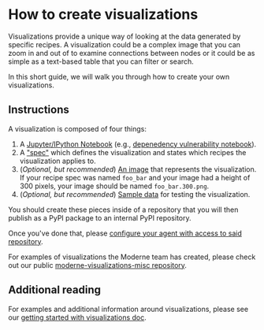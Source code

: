 # How to create visualizations

Visualizations provide a unique way of looking at the data generated by specific recipes. A visualization could be a complex image that you can zoom in and out of to examine connections between nodes or it could be as simple as a text-based table that you can filter or search.

In this short guide, we will walk you through how to create your own visualizations.

## Instructions

A visualization is composed of four things:

1. A [Jupyter/IPython Notebook](https://ipython.org/notebook.html) (e.g., [depenedency vulnerability notebook](https://github.com/moderneinc/moderne-visualizations-misc/blob/main/moderne_visualizations_misc/dependency_vulnerabilities.ipynb)).
2. A ["spec"](https://github.com/moderneinc/moderne-visualizations-misc/blob/main/moderne_visualizations_misc/specs/dependency_vulnerabilities.yml) which defines the visualization and states which recipes the visualization applies to.
3. (_Optional, but recommended_) [An image](https://github.com/moderneinc/moderne-visualizations-misc/blob/main/moderne_visualizations_misc/images/dependency_vulnerabilities.300.png) that represents the visualization. If your recipe spec was named `foo_bar` and your image had a height of 300 pixels, your image should be named `foo_bar.300.png`.
4. (_Optional, but recommended_) [Sample data](https://github.com/moderneinc/moderne-visualizations-misc/blob/main/samples/dependency_vulnerabilities.csv) for testing the visualization.

You should create these pieces inside of a repository that you will then publish as a PyPI package to an internal PyPI repository.

Once you've done that, please [configure your agent with access to said repository](../how-to-guides/agent-configuration/configure-an-agent-with-pypi-access-visualizations.md).

For examples of visualizations the Moderne team has created, please check out our public [moderne-visualizations-misc repository](https://github.com/moderneinc/moderne-visualizations-misc).

## Additional reading

For examples and additional information around visualizations, please see our [getting started with visualizations doc](../../../user-documentation/moderne-platform/getting-started/visualizations.md).
